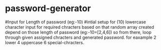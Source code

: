 # password-generator
#Input for Length of password (eg:-10)
#intial setup for (10) lowercase character
input for required chracters
based on that random array created depend on those length of password (eg:-10=[2,4,6])
so from there, loop through given assigned chracters and generated password. for eaxample 2 lower 4 uppercase 6 special-chracters.
